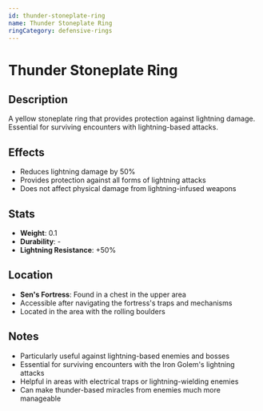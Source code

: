 ```yaml
---
id: thunder-stoneplate-ring
name: Thunder Stoneplate Ring
ringCategory: defensive-rings
---
```


# Thunder Stoneplate Ring

## Description
A yellow stoneplate ring that provides protection against lightning damage. Essential for surviving encounters with lightning-based attacks.

## Effects
- Reduces lightning damage by 50%
- Provides protection against all forms of lightning attacks
- Does not affect physical damage from lightning-infused weapons

## Stats
- **Weight**: 0.1
- **Durability**: -
- **Lightning Resistance**: +50%

## Location
- **Sen's Fortress**: Found in a chest in the upper area
- Accessible after navigating the fortress's traps and mechanisms
- Located in the area with the rolling boulders

## Notes
- Particularly useful against lightning-based enemies and bosses
- Essential for surviving encounters with the Iron Golem's lightning attacks
- Helpful in areas with electrical traps or lightning-wielding enemies
- Can make thunder-based miracles from enemies much more manageable